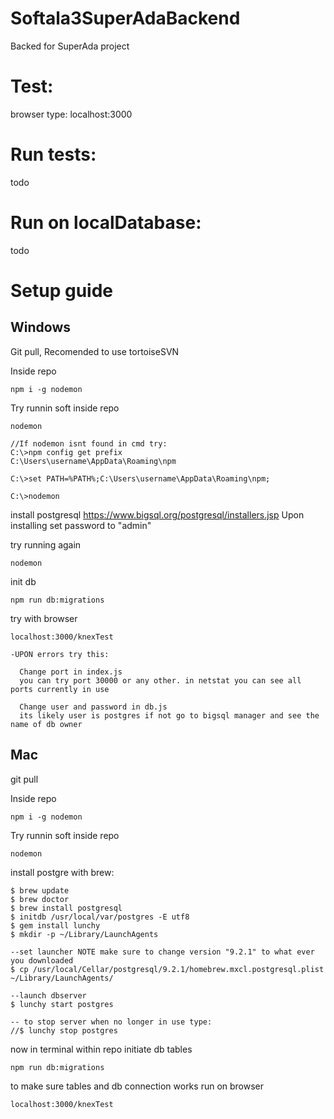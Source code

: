 # Softala3SuperAdaBackend
Backed for SuperAda project

# Test:
browser type: localhost:3000

# Run tests:
todo

# Run on localDatabase:
todo

# Setup guide

## Windows

Git pull, Recomended to use tortoiseSVN

Inside repo

```
npm i -g nodemon
```

Try runnin soft inside repo
```
nodemon
```

```
//If nodemon isnt found in cmd try:
C:\>npm config get prefix
C:\Users\username\AppData\Roaming\npm

C:\>set PATH=%PATH%;C:\Users\username\AppData\Roaming\npm;

C:\>nodemon
```

install postgresql https://www.bigsql.org/postgresql/installers.jsp
Upon installing set password to "admin"

try running again
```
nodemon
```

init db
```
npm run db:migrations
```

try with browser
```
localhost:3000/knexTest
```
```
-UPON errors try this:
```
```
  Change port in index.js
  you can try port 30000 or any other. in netstat you can see all ports currently in use
  
  Change user and password in db.js
  its likely user is postgres if not go to bigsql manager and see the name of db owner
```

## Mac

git pull

Inside repo

```
npm i -g nodemon
```

Try runnin soft inside repo
```
nodemon
```

install postgre with brew:

```
$ brew update
$ brew doctor
$ brew install postgresql
$ initdb /usr/local/var/postgres -E utf8
$ gem install lunchy
$ mkdir -p ~/Library/LaunchAgents

--set launcher NOTE make sure to change version "9.2.1" to what ever you downloaded
$ cp /usr/local/Cellar/postgresql/9.2.1/homebrew.mxcl.postgresql.plist ~/Library/LaunchAgents/

--launch dbserver
$ lunchy start postgres

-- to stop server when no longer in use type:
//$ lunchy stop postgres
```

now in terminal within repo initiate db tables
```
npm run db:migrations
```

to make sure tables and db connection works run on browser
```
localhost:3000/knexTest
```


